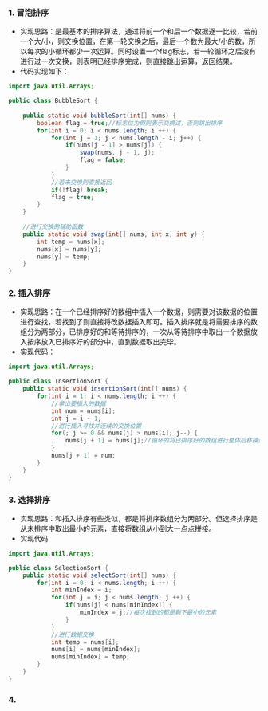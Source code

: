### 1. 冒泡排序

* 实现思路：是最基本的排序算法，通过将前一个和后一个数据逐一比较，若前一个大/小，则交换位置，在第一轮交换之后，最后一个数为最大/小的数，所以每次的小循环都少一次运算。同时设置一个flag标志，若一轮循环之后没有进行过一次交换，则表明已经排序完成，则直接跳出运算，返回结果。
* 代码实现如下：

~~~java
import java.util.Arrays;

public class BubbleSort {
    
    public static void bubbleSort(int[] nums) {
        boolean flag = true;//标志位为假则表示交换过，否则跳出排序
        for(int i = 0; i < nums.length; i ++) {
            for(int j = 1; j < nums.length - i; j++) {
                if(nums[j - 1] > nums[j]) {
                    swap(nums, j - 1, j);
                    flag = false;
                }
            }
            //若未交换则直接返回
            if(!flag) break;
            flag = true;
        }
    }
    
    //进行交换的辅助函数
    public static void swap(int[] nums, int x, int y) {
        int temp = nums[x];
        nums[x] = nums[y];
        nums[y] = temp;
    }
}
~~~

### 2. 插入排序

* 实现思路：在一个已经排序好的数组中插入一个数据，则需要对该数据的位置进行查找，若找到了则直接将改数据插入即可。插入排序就是将需要排序的数组分为两部分，已排序好的和等待排序的，一次从等待排序中取出一个数据放入按序放入已排序好的部分中，直到数据取出完毕。
* 实现代码：

~~~java
import java.util.Arrays;

public class InsertionSort {
    public static void insertionSort(int[] nums) {
        for(int i = 1; i < nums.length; i ++) {
            //拿出要插入的数据
            int num = nums[i];
            int j = i - 1;
            //进行插入寻找并连续的交换位置
            for(; j >= 0 && nums[j] > nums[i]; j--) {
                nums[j + 1] = nums[j];//循环的将已排序好的数组进行整体后移操作
            }
            nums[j + 1] = num;
        }
    }
}
~~~

### 3. 选择排序

* 实现思路：和插入排序有些类似，都是将排序数组分为两部分。但选择排序是从未排序中取出最小的元素，直接将数组从小到大一点点拼接。
* 实现代码

~~~java
import java.util.Arrays;

public class SelectionSort {
    public static void selectSort(int[] nums) {
        for(int i = 0; i < nums.length; i ++) {
            int minIndex = i;
            for(int j = i; j < nums.length; j ++) {
                if(nums[j] < nums[minIndex]) {
                    minIndex = j;//每次找到的都是剩下最小的元素
                }
            }
            //进行数据交换
            int temp = nums[i];
            nums[i] = nums[minIndex];
            nums[minIndex] = temp;
        }
    }
}
~~~

### 4.

